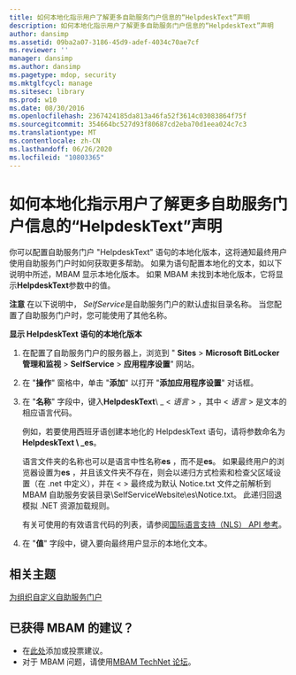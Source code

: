 ```yaml
---
title: 如何本地化指示用户了解更多自助服务门户信息的“HelpdeskText”声明
description: 如何本地化指示用户了解更多自助服务门户信息的“HelpdeskText”声明
author: dansimp
ms.assetid: 09ba2a07-3186-45d9-adef-4034c70ae7cf
ms.reviewer: ''
manager: dansimp
ms.author: dansimp
ms.pagetype: mdop, security
ms.mktglfcycl: manage
ms.sitesec: library
ms.prod: w10
ms.date: 08/30/2016
ms.openlocfilehash: 2367424185da813a46fa52f3614c03083864f75f
ms.sourcegitcommit: 354664bc527d93f80687cd2eba70d1eea024c7c3
ms.translationtype: MT
ms.contentlocale: zh-CN
ms.lasthandoff: 06/26/2020
ms.locfileid: "10803365"
---
```

# 如何本地化指示用户了解更多自助服务门户信息的“HelpdeskText”声明


你可以配置自助服务门户 "HelpdeskText" 语句的本地化版本，这将通知最终用户使用自助服务门户时如何获取更多帮助。 如果为语句配置本地化的文本，如以下说明中所述，MBAM 显示本地化版本。 如果 MBAM 未找到本地化版本，它将显示**HelpdeskText**参数中的值。

**注意** 在以下说明中， *SelfService*是自助服务门户的默认虚拟目录名称。 当您配置了自助服务门户时，您可能使用了其他名称。

 

**显示 HelpdeskText 语句的本地化版本**

1.  在配置了自助服务门户的服务器上，浏览到 " **Sites** &gt; **Microsoft BitLocker 管理和监视** &gt; **SelfService** &gt; **应用程序设置**" 网站。

2.  在 "**操作**" 窗格中，单击 "**添加**" 以打开 "**添加应用程序设置**" 对话框。

3.  在 "**名称**" 字段中，键入**HelpdeskText**\ _ &lt; *语言* &gt; ，其中 &lt; *语言* &gt; 是文本的相应语言代码。

    例如，若要使用西班牙语创建本地化的 HelpdeskText 语句，请将参数命名为**HelpdeskText \ _es**。

    语言文件夹的名称也可以是语言中性名称**es** ，而不是**es**。 如果最终用户的浏览器设置为**es** ，并且该文件夹不存在，则会以递归方式检索和检查父区域设置（在 .net 中定义），并在 &lt; &gt; 最终成为默认 Notice.txt 文件之前解析到 MBAM 自助服务安装目录\\SelfServiceWebsite\\es\\Notice.txt。 此递归回退模拟 .NET 资源加载规则。

    有关可使用的有效语言代码的列表，请参阅[国际语言支持（NLS） API 参考](https://go.microsoft.com/fwlink/?LinkId=317947)。

4.  在 "**值**" 字段中，键入要向最终用户显示的本地化文本。



## 相关主题


[为组织自定义自助服务门户](customizing-the-self-service-portal-for-your-organization.md)

 

 

## 已获得 MBAM 的建议？
- 在[此处](http://mbam.uservoice.com/forums/268571-microsoft-bitlocker-administration-and-monitoring)添加或投票建议。 
- 对于 MBAM 问题，请使用[MBAM TechNet 论坛](https://social.technet.microsoft.com/Forums/home?forum=mdopmbam)。



